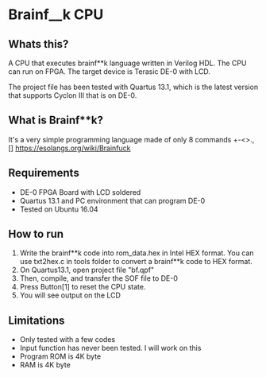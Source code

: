 # Brainf__k CPU
## Whats this?
A CPU that executes brainf\*\*k language written in Verilog HDL. The CPU can run on FPGA. The target device is Terasic DE-0 with LCD.

The project file has been tested with Quartus 13.1, which is the latest version that supports Cyclon III that is on DE-0.

## What is Brainf\*\*k?
It's a very simple programming language made of only 8 commands +-<>.,[]
https://esolangs.org/wiki/Brainfuck

## Requirements
- DE-0 FPGA Board with LCD soldered
- Quartus 13.1 and PC environment that can program DE-0
- Tested on Ubuntu 16.04

## How to run
1. Write the brainf\*\*k code into rom_data.hex in Intel HEX format. You can use txt2hex.c in tools folder to convert a brainf\*\*k code to HEX format.
2. On Quartus13.1, open project file "bf.qpf"
3. Then, compile, and transfer the SOF file to DE-0
4. Press Button[1] to reset the CPU state.
5. You will see output on the LCD

## Limitations
- Only tested with a few codes
- Input function has never been tested. I will work on this
- Program ROM is 4K byte
- RAM is 4K byte
